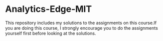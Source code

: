 # Analytics-Edge-MIT

This repository includes my solutions to the assignments on this course.If you are doing this course, I strongly encourage you to do the assignments yourself first before looking at the solutions.
